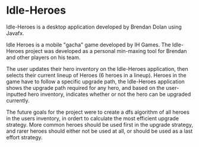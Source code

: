 # Idle-Heroes

Idle-Heroes is a desktop application developed by Brendan Dolan using Javafx.

Idle Heroes is a mobile "gacha" game developed by IH Games. The Idle-Heroes project was developed as a personal min-maxing tool for Brendan and other players on his team.

The user updates their hero inventory on the Idle-Heroes application, then selects their current lineup of Heroes (6 heroes in a lineup). Heroes in the game have to follow a specific upgrade path, the Idle-Heroes application shows the upgrade path required for any hero, and based on the user-inputted hero inventory, indicates whether or not the hero can be upgraded currently.

The future goals for the project were to create a dfs algorithm of all heroes in the users inventory, in ordert to calculate the most efficient upgrade strategy. More common heroes should be used first in the upgrade strategy, and rarer heroes should either not be used at all, or should be used as a last effort strategy.
